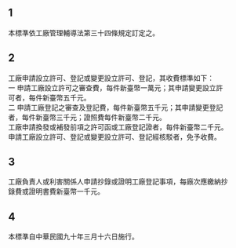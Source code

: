 1
-
本標準依工廠管理輔導法第三十四條規定訂定之。

2
-
工廠申請設立許可、登記或變更設立許可、登記，其收費標準如下︰  
  一  申請工廠設立許可之審查費，每件新臺幣一萬元；其申請變更設立許  
      可者，每件新臺幣五千元。  
  二  申請工廠登記之審查及登記費，每件新臺幣五千元；其申請變更登記  
      者，每件新臺幣三千元；證照費每件新臺幣二千元。  
  工廠申請換發或補發前項之許可函或工廠登記證者，每件新臺幣二千元。  
  申請工廠設立許可、登記或變更設立許可、登記經核駁者，免予收費。

3
-
工廠負責人或利害關係人申請抄錄或證明工廠登記事項，每廠次應繳納抄  
  錄費或證明書費新臺幣一千元。

4
-
本標準自中華民國九十年三月十六日施行。

